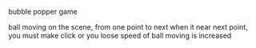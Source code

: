 bubble popper game

ball moving on the scene, from one point to next
when it near next point, you must make click or you loose
speed of ball moving is increased

